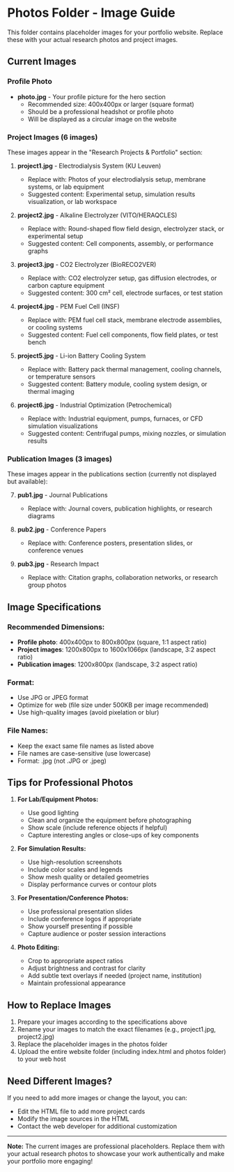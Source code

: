# Photos Folder - Image Guide

This folder contains placeholder images for your portfolio website. Replace these with your actual research photos and project images.

## Current Images

### Profile Photo
- **photo.jpg** - Your profile picture for the hero section
  - Recommended size: 400x400px or larger (square format)
  - Should be a professional headshot or profile photo
  - Will be displayed as a circular image on the website

### Project Images (6 images)
These images appear in the "Research Projects & Portfolio" section:

1. **project1.jpg** - Electrodialysis System (KU Leuven)
   - Replace with: Photos of your electrodialysis setup, membrane systems, or lab equipment
   - Suggested content: Experimental setup, simulation results visualization, or lab workspace

2. **project2.jpg** - Alkaline Electrolyzer (VITO/HERAQCLES)
   - Replace with: Round-shaped flow field design, electrolyzer stack, or experimental setup
   - Suggested content: Cell components, assembly, or performance graphs

3. **project3.jpg** - CO2 Electrolyzer (BioRECO2VER)
   - Replace with: CO2 electrolyzer setup, gas diffusion electrodes, or carbon capture equipment
   - Suggested content: 300 cm² cell, electrode surfaces, or test station

4. **project4.jpg** - PEM Fuel Cell (INSF)
   - Replace with: PEM fuel cell stack, membrane electrode assemblies, or cooling systems
   - Suggested content: Fuel cell components, flow field plates, or test bench

5. **project5.jpg** - Li-ion Battery Cooling System
   - Replace with: Battery pack thermal management, cooling channels, or temperature sensors
   - Suggested content: Battery module, cooling system design, or thermal imaging

6. **project6.jpg** - Industrial Optimization (Petrochemical)
   - Replace with: Industrial equipment, pumps, furnaces, or CFD simulation visualizations
   - Suggested content: Centrifugal pumps, mixing nozzles, or simulation results

### Publication Images (3 images)
These images appear in the publications section (currently not displayed but available):

7. **pub1.jpg** - Journal Publications
   - Replace with: Journal covers, publication highlights, or research diagrams

8. **pub2.jpg** - Conference Papers
   - Replace with: Conference posters, presentation slides, or conference venues

9. **pub3.jpg** - Research Impact
   - Replace with: Citation graphs, collaboration networks, or research group photos

## Image Specifications

### Recommended Dimensions:
- **Profile photo**: 400x400px to 800x800px (square, 1:1 aspect ratio)
- **Project images**: 1200x800px to 1600x1066px (landscape, 3:2 aspect ratio)
- **Publication images**: 1200x800px (landscape, 3:2 aspect ratio)

### Format:
- Use JPG or JPEG format
- Optimize for web (file size under 500KB per image recommended)
- Use high-quality images (avoid pixelation or blur)

### File Names:
- Keep the exact same file names as listed above
- File names are case-sensitive (use lowercase)
- Format: .jpg (not .JPG or .jpeg)

## Tips for Professional Photos

1. **For Lab/Equipment Photos:**
   - Use good lighting
   - Clean and organize the equipment before photographing
   - Show scale (include reference objects if helpful)
   - Capture interesting angles or close-ups of key components

2. **For Simulation Results:**
   - Use high-resolution screenshots
   - Include color scales and legends
   - Show mesh quality or detailed geometries
   - Display performance curves or contour plots

3. **For Presentation/Conference Photos:**
   - Use professional presentation slides
   - Include conference logos if appropriate
   - Show yourself presenting if possible
   - Capture audience or poster session interactions

4. **Photo Editing:**
   - Crop to appropriate aspect ratios
   - Adjust brightness and contrast for clarity
   - Add subtle text overlays if needed (project name, institution)
   - Maintain professional appearance

## How to Replace Images

1. Prepare your images according to the specifications above
2. Rename your images to match the exact filenames (e.g., project1.jpg, project2.jpg)
3. Replace the placeholder images in the photos folder
4. Upload the entire website folder (including index.html and photos folder) to your web host

## Need Different Images?

If you need to add more images or change the layout, you can:
- Edit the HTML file to add more project cards
- Modify the image sources in the HTML
- Contact the web developer for additional customization

---

**Note:** The current images are professional placeholders. Replace them with your actual research photos to showcase your work authentically and make your portfolio more engaging!
